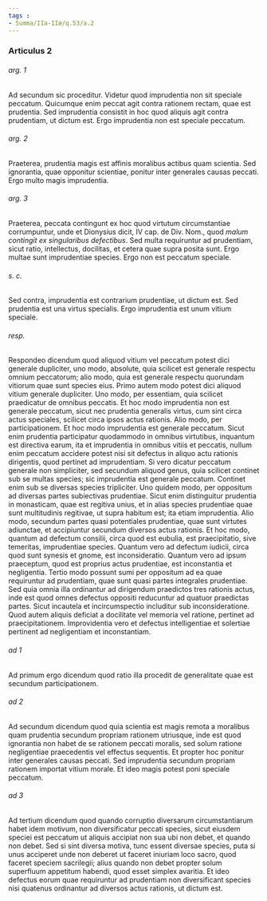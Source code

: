 ```yaml
---
tags : 
- Summa/IIa-IIæ/q.53/a.2
---
```


### Articulus 2

###### arg. 1
Ad secundum sic proceditur. Videtur quod imprudentia non sit speciale peccatum. Quicumque enim peccat agit contra rationem rectam, quae est prudentia. Sed imprudentia consistit in hoc quod aliquis agit contra prudentiam, ut dictum est. Ergo imprudentia non est speciale peccatum.

###### arg. 2
Praeterea, prudentia magis est affinis moralibus actibus quam scientia. Sed ignorantia, quae opponitur scientiae, ponitur inter generales causas peccati. Ergo multo magis imprudentia.

###### arg. 3
Praeterea, peccata contingunt ex hoc quod virtutum circumstantiae corrumpuntur, unde et Dionysius dicit, IV cap. de Div. Nom., quod *malum contingit ex singularibus defectibus*. Sed multa requiruntur ad prudentiam, sicut ratio, intellectus, docilitas, et cetera quae supra posita sunt. Ergo multae sunt imprudentiae species. Ergo non est peccatum speciale.

###### s. c.
Sed contra, imprudentia est contrarium prudentiae, ut dictum est. Sed prudentia est una virtus specialis. Ergo imprudentia est unum vitium speciale.

###### resp.
Respondeo dicendum quod aliquod vitium vel peccatum potest dici generale dupliciter, uno modo, absolute, quia scilicet est generale respectu omnium peccatorum; alio modo, quia est generale respectu quorundam vitiorum quae sunt species eius. Primo autem modo potest dici aliquod vitium generale dupliciter. Uno modo, per essentiam, quia scilicet praedicatur de omnibus peccatis. Et hoc modo imprudentia non est generale peccatum, sicut nec prudentia generalis virtus, cum sint circa actus speciales, scilicet circa ipsos actus rationis. Alio modo, per participationem. Et hoc modo imprudentia est generale peccatum. Sicut enim prudentia participatur quodammodo in omnibus virtutibus, inquantum est directiva earum, ita et imprudentia in omnibus vitiis et peccatis, nullum enim peccatum accidere potest nisi sit defectus in aliquo actu rationis dirigentis, quod pertinet ad imprudentiam. Si vero dicatur peccatum generale non simpliciter, sed secundum aliquod genus, quia scilicet continet sub se multas species; sic imprudentia est generale peccatum. Continet enim sub se diversas species tripliciter. Uno quidem modo, per oppositum ad diversas partes subiectivas prudentiae. Sicut enim distinguitur prudentia in monasticam, quae est regitiva unius, et in alias species prudentiae quae sunt multitudinis regitivae, ut supra habitum est; ita etiam imprudentia. Alio modo, secundum partes quasi potentiales prudentiae, quae sunt virtutes adiunctae, et accipiuntur secundum diversos actus rationis. Et hoc modo, quantum ad defectum consilii, circa quod est eubulia, est praecipitatio, sive temeritas, imprudentiae species. Quantum vero ad defectum iudicii, circa quod sunt synesis et gnome, est inconsideratio. Quantum vero ad ipsum praeceptum, quod est proprius actus prudentiae, est inconstantia et negligentia. Tertio modo possunt sumi per oppositum ad ea quae requiruntur ad prudentiam, quae sunt quasi partes integrales prudentiae. Sed quia omnia illa ordinantur ad dirigendum praedictos tres rationis actus, inde est quod omnes defectus oppositi reducuntur ad quatuor praedictas partes. Sicut incautela et incircumspectio includitur sub inconsideratione. Quod autem aliquis deficiat a docilitate vel memoria vel ratione, pertinet ad praecipitationem. Improvidentia vero et defectus intelligentiae et solertiae pertinent ad negligentiam et inconstantiam.

###### ad 1
Ad primum ergo dicendum quod ratio illa procedit de generalitate quae est secundum participationem.

###### ad 2
Ad secundum dicendum quod quia scientia est magis remota a moralibus quam prudentia secundum propriam rationem utriusque, inde est quod ignorantia non habet de se rationem peccati moralis, sed solum ratione negligentiae praecedentis vel effectus sequentis. Et propter hoc ponitur inter generales causas peccati. Sed imprudentia secundum propriam rationem importat vitium morale. Et ideo magis potest poni speciale peccatum.

###### ad 3
Ad tertium dicendum quod quando corruptio diversarum circumstantiarum habet idem motivum, non diversificatur peccati species, sicut eiusdem speciei est peccatum ut aliquis accipiat non sua ubi non debet, et quando non debet. Sed si sint diversa motiva, tunc essent diversae species, puta si unus acciperet unde non deberet ut faceret iniuriam loco sacro, quod faceret speciem sacrilegii; alius quando non debet propter solum superfluum appetitum habendi, quod esset simplex avaritia. Et ideo defectus eorum quae requiruntur ad prudentiam non diversificant species nisi quatenus ordinantur ad diversos actus rationis, ut dictum est.

